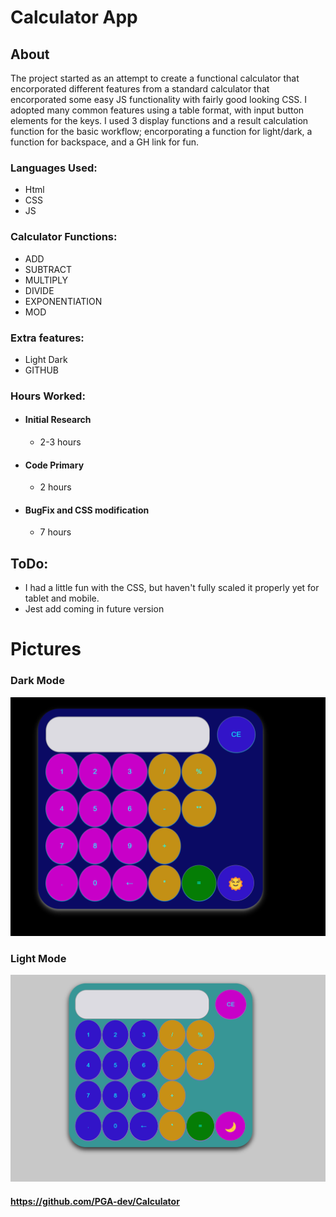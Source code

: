 # Calculator App

## About
The project started as an attempt to create a functional calculator that encorporated different features from a standard calculator that encorporated some easy JS functionality with fairly good looking CSS. I adopted many common features using a table format, with input button elements for the keys. I used 3 display functions and a result calculation function for the basic workflow; encorporating a function for light/dark, a function for backspace, and a GH link for fun. 
    

### Languages Used:
- Html
- CSS
- JS


### Calculator Functions:
- ADD
- SUBTRACT
- MULTIPLY
- DIVIDE
- EXPONENTIATION
- MOD

### Extra features:
- Light Dark
- GITHUB


### Hours Worked:
- #### Initial Research
    - 2-3 hours
- #### Code Primary
    - 2 hours
- #### BugFix and CSS modification
    - 7 hours

## ToDo:
- I had a little fun with the CSS, but haven't fully scaled it properly yet for tablet and mobile.
- Jest add coming in future version

# Pictures
### Dark Mode
![darkFinal picture](/darkFinal.png "Dark mode picture")

### Light Mode
![lightFinal picture](/lightFinal.png "Light mode picture")


#### https://github.com/PGA-dev/Calculator